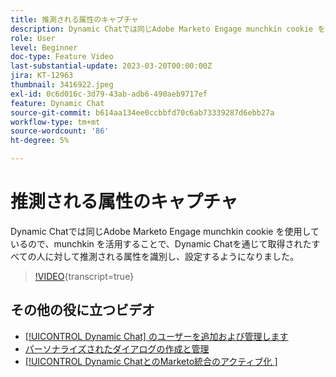 ```yaml
---
title: 推測される属性のキャプチャ
description: Dynamic Chatでは同じAdobe Marketo Engage munchkin cookie を使用しているので、munchkin を活用することで、Dynamic Chatを通じて取得されたすべての人に対して推測される属性を識別し、設定するようになりました
role: User
level: Beginner
doc-type: Feature Video
last-substantial-update: 2023-03-20T00:00:00Z
jira: KT-12963
thumbnail: 3416922.jpeg
exl-id: 0c6d016c-3d79-43ab-adb6-490aeb9717ef
feature: Dynamic Chat
source-git-commit: b614aa134ee0ccbbfd70c6ab73339287d6ebb27a
workflow-type: tm+mt
source-wordcount: '86'
ht-degree: 5%

---
```


# 推測される属性のキャプチャ

Dynamic Chatでは同じAdobe Marketo Engage munchkin cookie を使用しているので、munchkin を活用することで、Dynamic Chatを通じて取得されたすべての人に対して推測される属性を識別し、設定するようになりました。

>[!VIDEO](https://video.tv.adobe.com/v/3416922/?quality=12&learn=on){transcript=true}

## その他の役に立つビデオ

* [[!UICONTROL Dynamic Chat] のユーザーを追加および管理します](user-management.md)
* [パーソナライズされたダイアログの作成と管理](dialogue-management.md)
* [[!UICONTROL Dynamic ChatとのMarketo統合のアクティブ化 ]](marketo-integration.md)
